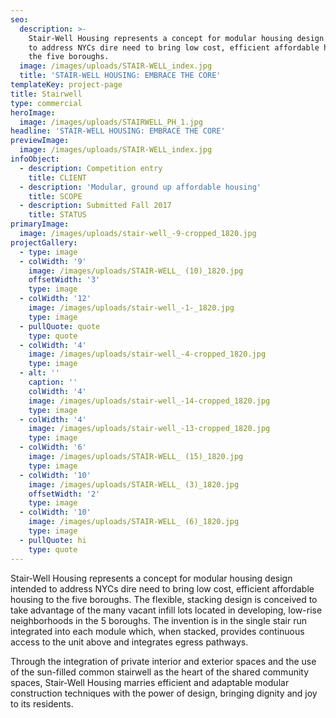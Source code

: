 ```yaml
---
seo:
  description: >-
    Stair-Well Housing represents a concept for modular housing design intended
    to address NYCs dire need to bring low cost, efficient affordable housing to
    the five boroughs.
  image: /images/uploads/STAIR-WELL_index.jpg
  title: 'STAIR-WELL HOUSING: EMBRACE THE CORE'
templateKey: project-page
title: Stairwell
type: commercial
heroImage:
  image: /images/uploads/STAIRWELL_PH_1.jpg
headline: 'STAIR-WELL HOUSING: EMBRACE THE CORE'
previewImage:
  image: /images/uploads/STAIR-WELL_index.jpg
infoObject:
  - description: Competition entry
    title: CLIENT
  - description: 'Modular, ground up affordable housing'
    title: SCOPE
  - description: Submitted Fall 2017
    title: STATUS
primaryImage:
  image: /images/uploads/stair-well_-9-cropped_1820.jpg
projectGallery:
  - type: image
  - colWidth: '9'
    image: /images/uploads/STAIR-WELL_ (10)_1820.jpg
    offsetWidth: '3'
    type: image
  - colWidth: '12'
    image: /images/uploads/stair-well_-1-_1820.jpg
    type: image
  - pullQuote: quote
    type: quote
  - colWidth: '4'
    image: /images/uploads/stair-well_-4-cropped_1820.jpg
    type: image
  - alt: ''
    caption: ''
    colWidth: '4'
    image: /images/uploads/stair-well_-14-cropped_1820.jpg
    type: image
  - colWidth: '4'
    image: /images/uploads/stair-well_-13-cropped_1820.jpg
    type: image
  - colWidth: '6'
    image: /images/uploads/STAIR-WELL_ (15)_1820.jpg
    type: image
  - colWidth: '10'
    image: /images/uploads/STAIR-WELL_ (3)_1820.jpg
    offsetWidth: '2'
    type: image
  - colWidth: '10'
    image: /images/uploads/STAIR-WELL_ (6)_1820.jpg
    type: image
  - pullQuote: hi
    type: quote
---
```

Stair-Well Housing represents a concept for modular housing
 design intended to address NYCs dire need to bring low
 cost, efficient affordable housing to the five boroughs. The
 flexible, stacking design is conceived to take advantage of
 the many vacant infill lots located in developing, low-rise
 neighborhoods in the 5 boroughs. The invention is in the
 single stair run integrated into each module which, when
 stacked, provides continuous access to the unit above and
 integrates egress pathways.

Through the integration of private interior and exterior spaces
 and the use of the sun-filled common stairwell as the
 heart of the shared community spaces, Stair-Well Housing
 marries efficient and adaptable modular construction techniques
 with the power of design, bringing dignity and joy to
 its residents.
